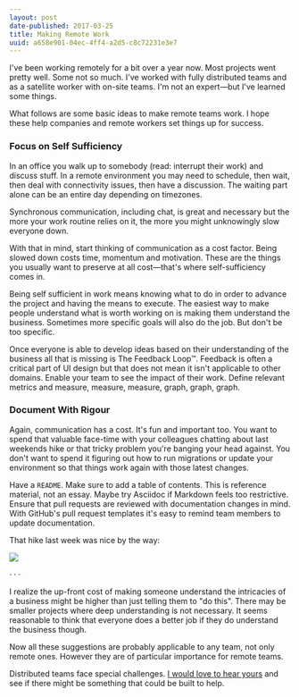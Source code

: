 ```yaml
---
layout: post
date-published: 2017-03-25
title: Making Remote Work
uuid: a658e901-04ec-4ff4-a2d5-c8c72231e3e7
---
```


I've been working remotely for a bit over a year now. Most projects went pretty well. Some not so much. I've worked with fully distributed teams and as a satellite worker with on-site teams. I'm not an expert—but I've learned some things.

What follows are some basic ideas to make remote teams work. I hope these help companies and remote workers set things up for success.

### Focus on Self Sufficiency 

In an office you walk up to somebody (read: interrupt their work) and discuss stuff. In a remote environment you may need to schedule, then wait, then deal with connectivity issues, then have a discussion. The waiting part alone can be an entire day depending on timezones.

Synchronous communication, including chat, is great and necessary but the more your work routine relies on it, the more you might unknowingly slow everyone down.

With that in mind, start thinking of communication as a cost factor. Being slowed down costs time, momentum and motivation. These are the things you usually want to preserve at all cost—that's where self-sufficiency comes in.

Being self sufficient in work means knowing what to do in order to advance the project and having the means to execute. The easiest way to make people understand what is worth working on is making them understand the business. Sometimes more specific goals will also do the job. But don't be too specific.

Once everyone is able to develop ideas based on their understanding of the business all that is missing is The Feedback Loop™. Feedback is often a critical part of UI design but that does not mean it isn't applicable to other domains. Enable your team to see the impact of their work. Define relevant metrics and measure, measure, measure, graph, graph, graph.


### Document With Rigour 

Again, communication has a cost. It's fun and important too. You want to spend that valuable face-time with your colleagues chatting about last weekends hike or that tricky problem you're banging your head against. You don't want to spend it figuring out how to run migrations or update your environment so that things work again with those latest changes.

Have a `README`. Make sure to add a table of contents. This is reference material, not an essay. Maybe try Asciidoc if Markdown feels too restrictive. Ensure that pull requests are reviewed with documentation changes in mind. With GitHub's pull request templates it's easy to remind team members to update documentation.

That hike last week was nice by the way:

![](/images/hike.jpg)

<div class="pa2 tc f3 blue">·  ·  ·</div>

I realize the up-front cost of making someone understand the intricacies of a business might be higher than just telling them to "do this". There may be smaller projects where deep understanding is not necessary. It seems reasonable to think that everyone does a better job if they do understand the business though.

Now all these suggestions are probably applicable to any team, not only remote ones. However they are of particular importance for remote teams.

<p class="f6 ba br2 b--blue pa3 mt4">Distributed teams face special challenges. <a href="https://goo.gl/forms/BTteLFXQFopWOXxt1">I would love to hear yours</a> and see if there might be something that could be built to help.</p>
